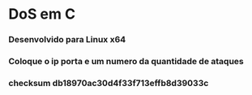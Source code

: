# DoS em C
### Desenvolvido para Linux x64
### Coloque o ip porta e um numero da quantidade de ataques

### checksum db18970ac30d4f33f713effb8d39033c
